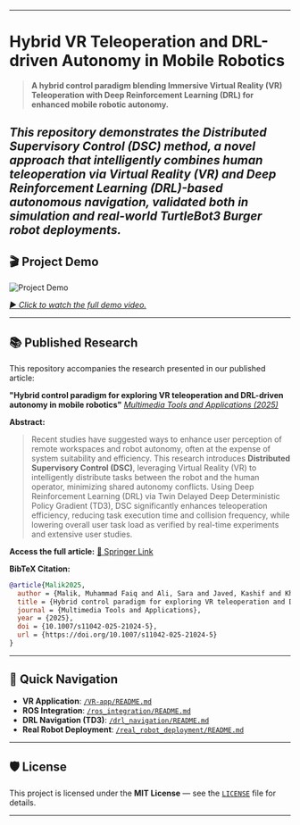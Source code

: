 
---

# **Hybrid VR Teleoperation and DRL-driven Autonomy in Mobile Robotics**

> **A hybrid control paradigm blending Immersive Virtual Reality (VR) Teleoperation with Deep Reinforcement Learning (DRL) for enhanced mobile robotic autonomy.**

***This repository demonstrates the **Distributed Supervisory Control (DSC)** method, a novel approach that intelligently combines human teleoperation via Virtual Reality (VR) and Deep Reinforcement Learning (DRL)-based autonomous navigation, validated both in simulation and real-world TurtleBot3 Burger robot deployments.***
---

## 🎬 Project Demo

![Project Demo](./demo_videos/demo_preview.gif) 

*[▶️ Click to watch the full demo video.](./demo_videos/landing_page.mp4)*


---

## 📚 **Published Research**

This repository accompanies the research presented in our published article:

**"Hybrid control paradigm for exploring VR teleoperation and DRL-driven autonomy in mobile robotics"**
*[Multimedia Tools and Applications (2025)](https://doi.org/10.1007/s11042-025-21024-5)*

**Abstract:**

> Recent studies have suggested ways to enhance user perception of remote workspaces and robot autonomy, often at the expense of system suitability and efficiency. This research introduces **Distributed Supervisory Control (DSC)**, leveraging Virtual Reality (VR) to intelligently distribute tasks between the robot and the human operator, minimizing shared autonomy conflicts. Using Deep Reinforcement Learning (DRL) via Twin Delayed Deep Deterministic Policy Gradient (TD3), DSC significantly enhances teleoperation efficiency, reducing task execution time and collision frequency, while lowering overall user task load as verified by real-time experiments and extensive user studies.

**Access the full article:** [🔗 Springer Link](https://link.springer.com/article/10.1007/s11042-025-21024-5)

**BibTeX Citation:**

```bibtex
@article{Malik2025,
  author = {Malik, Muhammad Faiq and Ali, Sara and Javed, Kashif and Khan, Muhammad Attique and Ayaz, Yasar and Nam, Yunyoung and Sial, Muhammad Baber},
  title = {Hybrid control paradigm for exploring VR teleoperation and DRL-driven autonomy in mobile robotics},
  journal = {Multimedia Tools and Applications},
  year = {2025},
  doi = {10.1007/s11042-025-21024-5},
  url = {https://doi.org/10.1007/s11042-025-21024-5}
}
```
---

## 🚦 **Quick Navigation**

* **VR Application**: [`/VR-app/README.md`](/VR-app/README.md)
* **ROS Integration**: [`/ros_integration/README.md`](/ros_integration/README.md)
* **DRL Navigation (TD3)**: [`/drl_navigation/README.md`](/drl_navigation/README.md)
* **Real Robot Deployment**: [`/real_robot_deployment/README.md`](/real_robot_deployment/README.md)

---

## 🛡️ **License**

This project is licensed under the **MIT License** — see the [`LICENSE`](./LICENSE) file for details.

---




